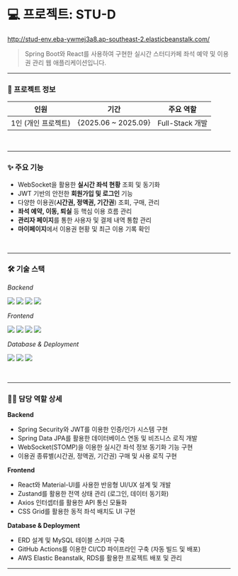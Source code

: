# 💻 프로젝트: STU-D

http://stud-env.eba-ywmej3a8.ap-southeast-2.elasticbeanstalk.com/

> Spring Boot와 React를 사용하여 구현한 실시간 스터디카페 좌석 예약 및 이용권 관리 웹 애플리케이션입니다.
---

### 📝 프로젝트 정보

| **인원** | **기간** | **주요 역할** |
| :---: | :---: | :---: |
| 1인 (개인 프로젝트) | {2025.06 ~ 2025.09} | Full-Stack 개발 |

<br>

---

### ✨ 주요 기능
- WebSocket을 활용한 **실시간 좌석 현황** 조회 및 동기화
- JWT 기반의 안전한 **회원가입 및 로그인** 기능
- 다양한 이용권(**시간권, 정액권, 기간권**) 조회, 구매, 관리
- **좌석 예약, 이동, 퇴실** 등 핵심 이용 흐름 관리
- **관리자 페이지**를 통한 사용자 및 결제 내역 통합 관리
- **마이페이지**에서 이용권 현황 및 최근 이용 기록 확인

<br>

---

### 🛠️ 기술 스택
*Backend*
<p>
  <img src="https://img.shields.io/badge/Java-007396?style=for-the-badge&logo=openjdk&logoColor=white"> 
  <img src="https://img.shields.io/badge/Spring Boot-6DB33F?style=for-the-badge&logo=spring-boot&logoColor=white">
  <img src="https://img.shields.io/badge/Spring Security-6DB33F?style=for-the-badge&logo=spring-security&logoColor=white">
  <img src="https://img.shields.io/badge/JPA-6DB33F?style=for-the-badge">
</p>

*Frontend*
<p>
  <img src="https://img.shields.io/badge/React-61DAFB?style=for-the-badge&logo=react&logoColor=black"> 
  <img src="https://img.shields.io/badge/JavaScript-F7DF1E?style=for-the-badge&logo=javascript&logoColor=black">
  <img src="https://img.shields.io/badge/Zustand-000000?style=for-the-badge"> 
  <img src="https://img.shields.io/badge/Material--UI-007FFF?style=for-the-badge&logo=mui&logoColor=white"> 
</p>

*Database & Deployment*
<p>
  <img src="https://img.shields.io/badge/MySQL-4479A1?style=for-the-badge&logo=mysql&logoColor=white"> 
  <img src="https://img.shields.io/badge/Amazon AWS-232F3E?style=for-the-badge&logo=amazon-aws&logoColor=white">
  <img src="https://img.shields.io/badge/GitHub Actions-2088FF?style=for-the-badge&logo=github-actions&logoColor=white">
</p>

<br>

---

### 👨‍💻 담당 역할 상세

**Backend**
- Spring Security와 JWT를 이용한 인증/인가 시스템 구현
- Spring Data JPA를 활용한 데이터베이스 연동 및 비즈니스 로직 개발
- WebSocket(STOMP)을 이용한 실시간 좌석 정보 동기화 기능 구현
- 이용권 종류별(시간권, 정액권, 기간권) 구매 및 사용 로직 구현

**Frontend**
- React와 Material-UI를 사용한 반응형 UI/UX 설계 및 개발
- Zustand를 활용한 전역 상태 관리 (로그인, 데이터 동기화)
- Axios 인터셉터를 활용한 API 통신 모듈화
- CSS Grid를 활용한 동적 좌석 배치도 UI 구현

**Database & Deployment**
- ERD 설계 및 MySQL 테이블 스키마 구축
- GitHub Actions를 이용한 CI/CD 파이프라인 구축 (자동 빌드 및 배포)
- AWS Elastic Beanstalk, RDS를 활용한 프로젝트 배포 및 관리



---

